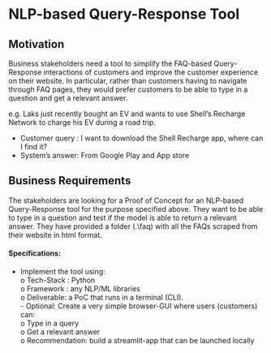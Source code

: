 # NLP-based Query-Response Tool

## Motivation 
Business stakeholders need a tool to simplify the FAQ-based Query-Response interactions of customers and 
improve the customer experience on their website. In particular, rather than customers having to 
navigate through FAQ pages, they would prefer customers to be able to type in a question and get a relevant answer.

e.g. Laks just recently bought an EV and wants to use Shell’s Recharge Network to charge his EV during a road trip.    
- Customer query : I want to download the Shell Recharge app, where can I find it?    
- System’s answer: From Google Play and App store    

## Business Requirements 
The stakeholders are looking for a Proof of Concept for an NLP-based Query-Response tool for the purpose specified above. They want to be able to
type in a question and test if the model is able to return a relevant answer. They have provided a folder (.\faq) with all the FAQs scraped from their website in html format.

#### Specifications:   
- Implement the tool using:   
      o Tech-Stack : Python   
      o Framework  : any NLP/ML libraries    
      o Deliverable: a PoC that runs in a terminal (CLI).    
        - Optional: Create a very simple browser-GUI where users (customers) can:   
            o Type in a query   
            o Get a relevant answer   
            o Recommendation: build a streamlit-app that can be launched locally   
